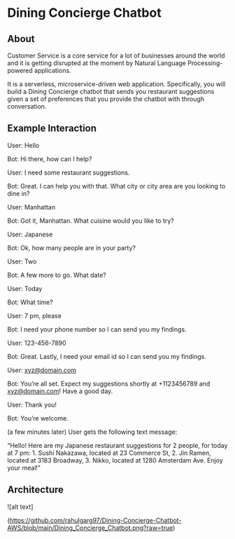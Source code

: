 # Dining Concierge Chatbot #

## About ##

Customer Service is a core service for a lot of businesses around the world and it is getting disrupted at the moment by Natural Language Processing-powered applications.

It is a serverless, microservice-driven web application. Specifically, you will build a Dining Concierge chatbot that sends you restaurant suggestions given a set of preferences that you provide the chatbot with through conversation. 

## Example Interaction ##

User: Hello

Bot: Hi there, how can I help?

User: I need some restaurant suggestions.

Bot: Great. I can help you with that. What city or city area are you looking to dine in?

User: Manhattan

Bot: Got it, Manhattan. What cuisine would you like to try?

User: Japanese

Bot: Ok, how many people are in your party?

User: Two

Bot: A few more to go. What date?

User: Today

Bot: What time?

User: 7 pm, please

Bot: I need your phone number so I can send you my findings.

User: 123-456-7890

Bot: Great. Lastly, I need your email id so I can send you my findings.

User: xyz@domain.com

Bot: You’re all set. Expect my suggestions shortly at +1123456789 and xyz@domain.com! Have a good day.

User: Thank you!

Bot: You’re welcome.

(a few minutes later)
User gets the following text message:

“Hello! Here are my Japanese restaurant suggestions for 2 people, for today at 7 pm: 1. Sushi Nakazawa, located at 23 Commerce St, 2. Jin Ramen, located at 3183 Broadway, 3. Nikko, located at 1280 Amsterdam Ave. Enjoy your meal!”

## Architecture ##

![alt text]

(https://github.com/rahulgarg97/Dining-Concierge-Chatbot-AWS/blob/main/Dining_Concierge_Chatbot.png?raw=true)
